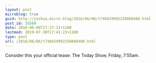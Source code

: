 ```yaml
---
layout: post
microblog: true
guid: http://joshua.micro.blog/2016/06/08/t740429992258068480.html
post_id: 35569
date: 2016-06-08T17:27:21+1100
lastmod: 2019-07-30T17:41:23+1100
type: post
url: /2016/06/08/t740429992258068480.html
---
```

Consider this your official tease: The Today Show, Friday, 7:55am.
